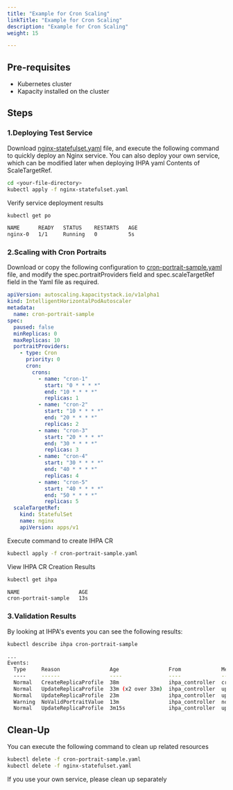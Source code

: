 ```yaml
---
title: "Example for Cron Scaling"
linkTitle: "Example for Cron Scaling"
description: "Example for Cron Scaling"
weight: 15

---
```


## Pre-requisites

- Kubernetes cluster
- Kapacity installed on the cluster

## Steps

### 1.Deploying Test Service

Download [nginx-statefulset.yaml](https://raw.githubusercontent.com/traas-stack/kapacity/main/examples/nginx-statefulset.yaml)
file, and execute the following command to quickly deploy an Nginx service. You can also deploy your own service, which
can be modified later when deploying IHPA yaml
Contents of ScaleTargetRef.

```bash
cd <your-file-directory>
kubectl apply -f nginx-statefulset.yaml
```

Verify service deployment results

```bash
kubectl get po

NAME      READY   STATUS    RESTARTS   AGE
nginx-0   1/1     Running   0          5s
```

### 2.Scaling with Cron Portraits

Download or copy the following configuration
to [cron-portrait-sample.yaml](https://github.com/traas-stack/kapacity/blob/main/examples/autoscaling/cron-portrait-sample.yaml)
file, and modify the spec.portraitProviders field and spec.scaleTargetRef field in the Yaml file as required.

```yaml
apiVersion: autoscaling.kapacitystack.io/v1alpha1
kind: IntelligentHorizontalPodAutoscaler
metadata:
  name: cron-portrait-sample
spec:
  paused: false
  minReplicas: 0
  maxReplicas: 10
  portraitProviders:
    - type: Cron
      priority: 0
      cron:
        crons:
          - name: "cron-1"
            start: "0 * * * *"
            end: "10 * * * *"
            replicas: 1
          - name: "cron-2"
            start: "10 * * * *"
            end: "20 * * * *"
            replicas: 2
          - name: "cron-3"
            start: "20 * * * *"
            end: "30 * * * *"
            replicas: 3
          - name: "cron-4"
            start: "30 * * * *"
            end: "40 * * * *"
            replicas: 4
          - name: "cron-5"
            start: "40 * * * *"
            end: "50 * * * *"
            replicas: 5
  scaleTargetRef:
    kind: StatefulSet
    name: nginx
    apiVersion: apps/v1
```

Execute command to create IHPA CR

```bash
kubectl apply -f cron-portrait-sample.yaml
```

View IHPA CR Creation Results

```bash
kubectl get ihpa

NAME                   AGE
cron-portrait-sample   13s
```

### 3.Validation Results

By looking at IHPA's events you can see the following results:

```bash
kubectl describe ihpa cron-portrait-sample

...
Events:
  Type     Reason                Age                From             Message
  ----     ------                ----               ----             -------
  Normal   CreateReplicaProfile  38m                ihpa_controller  create ReplicaProfile with onlineReplcas: 3, cutoffReplicas: 0, standbyReplicas: 0
  Normal   UpdateReplicaProfile  33m (x2 over 33m)  ihpa_controller  update ReplicaProfile with onlineReplcas: 3 -> 4, cutoffReplicas: 0 -> 0, standbyReplicas: 0 -> 0
  Normal   UpdateReplicaProfile  23m                ihpa_controller  update ReplicaProfile with onlineReplcas: 4 -> 5, cutoffReplicas: 0 -> 0, standbyReplicas: 0 -> 0
  Warning  NoValidPortraitValue  13m                ihpa_controller  no valid portrait value for now
  Normal   UpdateReplicaProfile  3m15s              ihpa_controller  update ReplicaProfile with onlineReplcas: 5 -> 1, cutoffReplicas: 0 -> 0, standbyReplicas: 0 -> 0
```

## Clean-Up

You can execute the following command to clean up related resources

```bash
kubectl delete -f cron-portrait-sample.yaml 
kubectl delete -f nginx-statefulset.yaml 
```

If you use your own service, please clean up separately